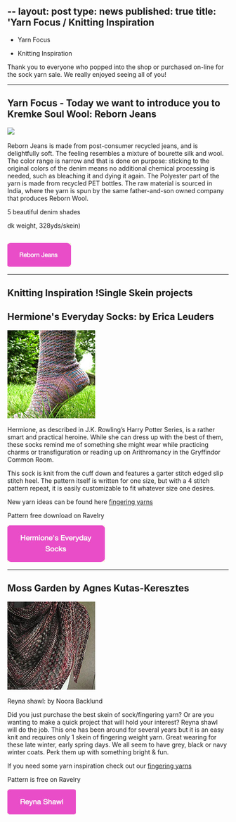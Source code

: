 --
layout: post
type: news
published: true
title: 'Yarn Focus / Knitting Inspiration
---

- Yarn Focus

- Knitting Inspiration

Thank you to everyone who popped into the shop or purchased on-line for the sock yarn sale. We really enjoyed seeing all of you!
<hr />
<h2>Yarn Focus - Today we want to introduce you to Kremke Soul Wool: Reborn Jeans</h2>
<p><a href="https://www.woolandsilkcoshop.com/products/reborn-jeans"><img src="/img/yarn_focus.jpb"></a><br />

Reborn Jeans is made from post-consumer recycled jeans, and is delightfully soft. The feeling resembles a mixture of bourette silk and wool. The color range is narrow and that is done on purpose: sticking to the original colors of the denim means no additional chemical processing is needed, such as bleaching it and dying it again. The Polyester part of the yarn is made from recycled PET bottles. The raw material is sourced in India, where the yarn is spun by the same father-and-son owned company that produces Reborn Wool. 

5 beautiful denim shades

dk weight, 328yds/skein)<br /><br />

 <a href="https://www.woolandsilkcoshop.com/products/reborn-jeans"><img src="/img/btn_yarn_focus.jpg"></a></p>

<hr />
<h2>Knitting Inspiration !Single Skein projects</h2>

<h2>Hermione's Everyday Socks: by Erica Leuders</h2>
<p><a href="https://www.ravelry.com/patterns/library/hermiones-everyday-socks"><img src="/img/everyday_socks.jpg"></a> <br />

Hermione, as described in J.K. Rowling’s Harry Potter Series, is a rather smart and practical heroine. While she can dress up with the best of them, these socks remind me of something she might wear while practicing charms or transfiguration or reading up on Arithromancy in the Gryffindor Common Room.

This sock is knit from the cuff down and features a garter stitch edged slip stitch heel. The pattern itself is written for one size, but with a 4 stitch pattern repeat, it is easily customizable to fit whatever size one desires.

New yarn ideas can be found here <a href="https://www.woolandsilkcoshop.com/search?q=fingering"> fingering yarns</a>

Pattern free download on Ravelry<br />

<a href="https://www.ravelry.com/patterns/library/hermiones-everyday-socks"><img src="/img/btn_everyday_socks.jpg"></a></p>

<hr />
<h2> Moss Garden by Agnes Kutas-Keresztes</h2>
<p><a href="https://www.ravelry.com/patterns/library/reyna"><img src="/img/reyna_shawl.jpg"></a> <br />

Reyna shawl: by Noora Backlund

Did you just purchase the best skein of sock/fingering yarn? Or are you wanting to make a quick project that will hold your interest? Reyna shawl will do the job. This one has been around for several years but it is an easy knit and requires only 1 skein of fingering weight yarn. Great wearing for these late winter, early spring days. We all seem to have grey, black or navy winter coats. Perk them up with something bright & fun.

If you need some yarn inspiration check out our <a href="https://www.woolandsilkcoshop.com/search?q=fingering"> fingering yarns</a>

Pattern is free on Ravelry<br />

<a href="https://www.ravelry.com/patterns/library/reyna"><img src="/img/btn_reyna_shawl.jpg"></a></p>

